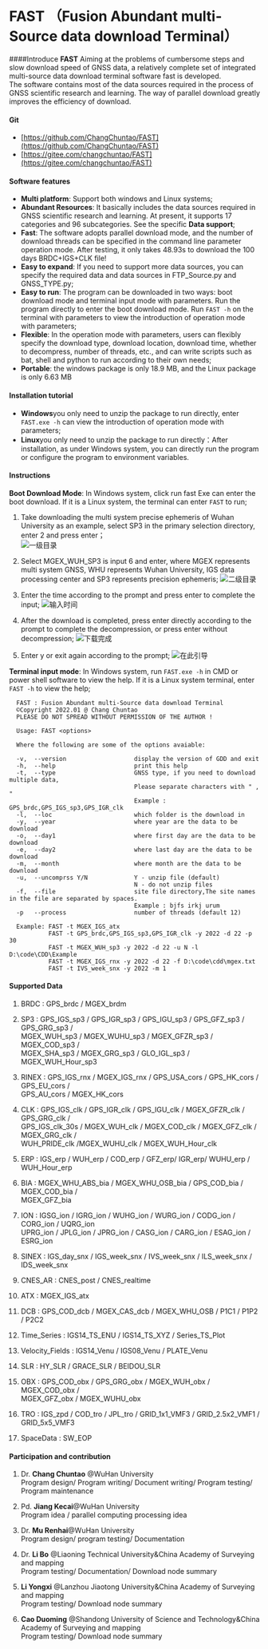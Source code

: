 # FAST （Fusion Abundant multi-Source data download Terminal）

####Introduce
**FAST**
Aiming at the problems of cumbersome steps and slow download speed of GNSS data, a relatively complete set of integrated multi-source data download terminal software fast is developed.   
The software contains most of the data sources required in the process of GNSS scientific research and learning. The way of parallel download greatly improves the efficiency of download.

#### Git
- [https://github.com/ChangChuntao/FAST](https://github.com/ChangChuntao/FAST)
- [https://gitee.com/changchuntao/FAST](https://gitee.com/changchuntao/FAST)


#### Software features

- **Multi platform**: Support both windows and Linux systems;
- **Abundant Resources**: It basically includes the data sources required in GNSS scientific research and learning. At present, it supports 17 categories and 96 subcategories. See the specific **Data support**;
- **Fast**: The software adopts parallel download mode, and the number of download threads can be specified in the command line parameter operation mode. After testing, it only takes 48.93s to download the 100 days BRDC+IGS+CLK file!
- **Easy to expand**: If you need to support more data sources, you can specify the required data and data sources in FTP_Source.py and GNSS_TYPE.py;
- **Easy to run**: The program can be downloaded in two ways: boot download mode and terminal input mode with parameters. Run the program directly to enter the boot download mode. Run `FAST -h` on the terminal with parameters to view the introduction of operation mode with parameters;
- **Flexible**: In the operation mode with parameters, users can flexibly specify the download type, download location, download time, whether to decompress, number of threads, etc., and can write scripts such as bat, shell and python to run according to their own needs;
- **Portable**: the windows package is only 18.9 MB, and the Linux package is only 6.63 MB


#### Installation tutorial

- **Windows**you only need to unzip the package to run directly, enter `FAST.exe -h` can view the introduction of operation mode with parameters;
- **Linux**you only need to unzip the package to run directly：After installation, as under Windows system, you can directly run the program or configure the program to environment variables.

#### Instructions

**Boot Download Mode**: In Windows system, click run fast Exe can enter the boot download. If it is a Linux system, the terminal can enter `FAST` to run;  
1. Take downloading the multi system precise ephemeris of Wuhan University as an example, select SP3 in the primary selection directory, enter 2 and press enter；  
![一级目录](Support/RUN_image/whuSp3-1.png)  
  
2. Select MGEX_WUH_SP3 is input 6 and enter, where MGEX represents multi system GNSS, WHU represents Wuhan University, IGS data processing center and SP3 represents precision ephemeris;
![二级目录](Support/RUN_image/whuSp3-2.png)  
  
3. Enter the time according to the prompt and press enter to complete the input;
![输入时间](Support/RUN_image/whuSp3-3.png)

4. After the download is completed, press enter directly according to the prompt to complete the decompression, or press enter without decompression;
![下载完成](Support/RUN_image/whuSp3-4.png)

5. Enter y or exit again according to the prompt;
![在此引导](Support/RUN_image/TYPE1-again.png)
  
**Terminal input mode**: In Windows system, run `FAST.exe -h` in CMD or power shell software to view the help. If it is a Linux system terminal, enter `FAST -h` to view the help;
```
  FAST : Fusion Abundant multi-Source data download Terminal
  ©Copyright 2022.01 @ Chang Chuntao
  PLEASE DO NOT SPREAD WITHOUT PERMISSION OF THE AUTHOR !

  Usage: FAST <options>

  Where the following are some of the options avaiable:

  -v,  --version                   display the version of GDD and exit
  -h,  --help                      print this help
  -t,  --type                      GNSS type, if you need to download multiple data,
                                   Please separate characters with " , "
                                   Example : GPS_brdc,GPS_IGS_sp3,GPS_IGR_clk
  -l,  --loc                       which folder is the download in
  -y,  --year                      where year are the data to be download
  -o,  --day1                      where first day are the data to be download
  -e,  --day2                      where last day are the data to be download
  -m,  --month                     where month are the data to be download
  -u,  --uncomprss Y/N             Y - unzip file (default)
                                   N - do not unzip files
  -f,  --file                      site file directory,The site names in the file are separated by spaces.
                                   Example : bjfs irkj urum
  -p   --process                   number of threads (default 12)

  Example: FAST -t MGEX_IGS_atx
           FAST -t GPS_brdc,GPS_IGS_sp3,GPS_IGR_clk -y 2022 -d 22 -p 30
           FAST -t MGEX_WUH_sp3 -y 2022 -d 22 -u N -l D:\code\CDD\Example
           FAST -t MGEX_IGS_rnx -y 2022 -d 22 -f D:\code\cdd\mgex.txt
           FAST -t IVS_week_snx -y 2022 -m 1
```


#### Supported Data

1. BRDC : GPS_brdc / MGEX_brdm  
  

2. SP3 : GPS_IGS_sp3 / GPS_IGR_sp3 / GPS_IGU_sp3 / GPS_GFZ_sp3 / GPS_GRG_sp3 /   
   MGEX_WUH_sp3 / MGEX_WUHU_sp3 / MGEX_GFZR_sp3 / MGEX_COD_sp3 /   
   MGEX_SHA_sp3 / MGEX_GRG_sp3 / GLO_IGL_sp3 / MGEX_WUH_Hour_sp3


3. RINEX : GPS_IGS_rnx / MGEX_IGS_rnx / GPS_USA_cors / GPS_HK_cors / GPS_EU_cors /   
   GPS_AU_cors / MGEX_HK_cors


4. CLK : GPS_IGS_clk / GPS_IGR_clk / GPS_IGU_clk / MGEX_GFZR_clk / GPS_GRG_clk /   
   GPS_IGS_clk_30s / MGEX_WUH_clk / MGEX_COD_clk / MGEX_GFZ_clk / MGEX_GRG_clk /  
   WUH_PRIDE_clk /MGEX_WUHU_clk / MGEX_WUH_Hour_clk


5. ERP : IGS_erp / WUH_erp / COD_erp / GFZ_erp/ IGR_erp/ WUHU_erp / WUH_Hour_erp


6. BIA : MGEX_WHU_ABS_bia / MGEX_WHU_OSB_bia / GPS_COD_bia / MGEX_COD_bia /   
   MGEX_GFZ_bia


7. ION : IGSG_ion / IGRG_ion / WUHG_ion / WURG_ion / CODG_ion / CORG_ion / UQRG_ion   
   UPRG_ion / JPLG_ion / JPRG_ion / CASG_ion / CARG_ion / ESAG_ion / ESRG_ion


8. SINEX : IGS_day_snx / IGS_week_snx / IVS_week_snx / ILS_week_snx / IDS_week_snx


9. CNES_AR : CNES_post / CNES_realtime


10. ATX : MGEX_IGS_atx   
   

11. DCB : GPS_COD_dcb / MGEX_CAS_dcb / MGEX_WHU_OSB / P1C1 / P1P2 / P2C2  


12. Time_Series : IGS14_TS_ENU / IGS14_TS_XYZ / Series_TS_Plot  


13. Velocity_Fields : IGS14_Venu / IGS08_Venu / PLATE_Venu  


14. SLR : HY_SLR / GRACE_SLR / BEIDOU_SLR  


15. OBX : GPS_COD_obx / GPS_GRG_obx / MGEX_WUH_obx / MGEX_COD_obx /  
    MGEX_GFZ_obx / MGEX_WUHU_obx


16. TRO : IGS_zpd / COD_tro / JPL_tro / GRID_1x1_VMF3 / GRID_2.5x2_VMF1 / GRID_5x5_VMF3   


17. SpaceData : SW_EOP

#### Participation and contribution


1. Dr. **Chang Chuntao** @WuHan University   
    Program design/ Program writing/ Document writing/ Program testing/ Program maintenance     
    

2. Pd. **Jiang Kecai**@WuHan University   
    Program idea / parallel computing processing idea
  

3. Dr. **Mu Renhai**@WuHan University  
    Program design/ program testing/ Documentation


4.  Dr. **Li Bo** @Liaoning Technical University&China Academy of Surveying and mapping  
    Program testing/ Documentation/ Download node summary


5.  **Li Yongxi** @Lanzhou Jiaotong University&China Academy of Surveying and mapping  
    Program testing/ Download node summary


6.  **Cao Duoming** @Shandong University of Science and Technology&China Academy of Surveying and mapping  
    Program testing/ Download node summary